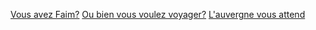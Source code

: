 
[Vous avez Faim?](Restaurant-Lina.md)
[Ou bien vous voulez voyager?](Aéroport.md)
[L'auvergne vous attend](Lamontagne-Nesrine.md)
